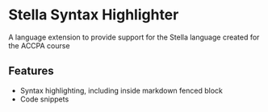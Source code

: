 # Stella Syntax Highlighter

A language extension to provide support for the Stella language created for the ACCPA course

## Features

- Syntax highlighting, including inside markdown fenced block
- Code snippets

